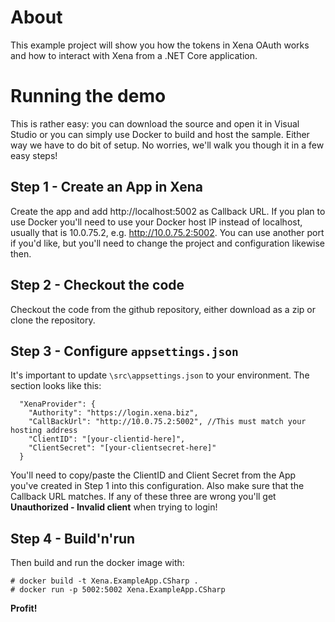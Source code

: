 # About
This example project will show you how the tokens in Xena OAuth works and how to interact with Xena from a .NET Core application.


# Running the demo
This is rather easy: you can download the source and open it in Visual Studio or you can simply use Docker to build and host the sample. Either way we have to do bit of setup. No worries, we'll walk you though it in a few easy steps!

## Step 1 - Create an App in Xena
Create the app and add http://localhost:5002 as Callback URL. If you plan to use Docker you'll need to use your Docker host IP instead of localhost, usually that is 10.0.75.2, e.g. http://10.0.75.2:5002. You can use another port if you'd like, but you'll need to change the project and configuration likewise then.

## Step 2 - Checkout the code
Checkout the code from the github repository, either download as a zip or clone the repository.

## Step 3 - Configure `appsettings.json`
It's important to update `\src\appsettings.json` to your environment. The section looks like this:
```
  "XenaProvider": {
    "Authority": "https://login.xena.biz",
    "CallBackUrl": "http://10.0.75.2:5002", //This must match your hosting address
    "ClientID": "[your-clientid-here]",
    "ClientSecret": "[your-clientsecret-here]"
  }
```
You'll need to copy/paste the ClientID and Client Secret from the App you've created in Step 1 into this configuration. Also make sure that the Callback URL matches. If any of these three are wrong you'll get **Unauthorized - Invalid client** when trying to login!

## Step 4 - Build'n'run
Then build and run the docker image with:
```
# docker build -t Xena.ExampleApp.CSharp .
# docker run -p 5002:5002 Xena.ExampleApp.CSharp
```

**Profit!**